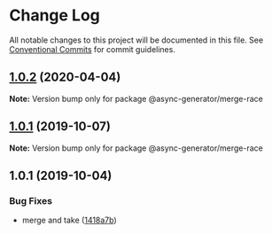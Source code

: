 # Change Log

All notable changes to this project will be documented in this file.
See [Conventional Commits](https://conventionalcommits.org) for commit guidelines.

## [1.0.2](https://github.com/tungv/async-generator/compare/@async-generator/merge-race@1.0.1...@async-generator/merge-race@1.0.2) (2020-04-04)

**Note:** Version bump only for package @async-generator/merge-race

## [1.0.1](https://github.com/tungv/async-generator/compare/@async-generator/merge-race@1.0.0...@async-generator/merge-race@1.0.1) (2019-10-07)

**Note:** Version bump only for package @async-generator/merge-race

## 1.0.1 (2019-10-04)

### Bug Fixes

- merge and take ([1418a7b](https://github.com/tungv/async-generator/commit/1418a7b))
